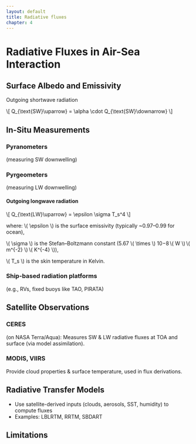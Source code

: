 ```yaml
---
layout: default
title: Radiative fluxes
chapter: 4
---
```


<h1> Radiative Fluxes in Air-Sea Interaction </h1>

<h2>Surface Albedo and Emissivity</h2>

Outgoing shortwave radiation

\\[ Q_{\text{SW}\uparrow} = \alpha \cdot Q_{\text{SW}\downarrow} \\]



<h2>In-Situ Measurements</h2>

<h3>Pyranometers</h3>

(measuring SW downwelling)

<h3>Pyrgeometers</h3>

(measuring LW downwelling)

<h4>Outgoing longwave radiation</h4>

\\[ Q_{\text{LW}\uparrow} = \epsilon \sigma T_s^4 \\]

where:
\\( \epsilon \\) is the surface emissivity (typically ~0.97–0.99 for ocean),

\\( \sigma \\) is the Stefan–Boltzmann constant (5.67 \\( \times \\) 10−8 \\( W \\) \\( m^{-2} \\) \\( K^{-4} \\)),

\\( T_s \\)​ is the skin temperature in Kelvin.

<h3>Ship-based radiation platforms</h3>

(e.g., RVs, fixed buoys like TAO, PIRATA)

<h2>Satellite Observations</h2>

<h3>CERES</h3>

(on NASA Terra/Aqua): Measures SW & LW radiative fluxes at TOA and surface (via model assimilation).

<h3>MODIS, VIIRS</h3>

Provide cloud properties & surface temperature, used in flux derivations.

<h2>Radiative Transfer Models</h2>

- Use satellite-derived inputs (clouds, aerosols, SST, humidity) to compute fluxes
- Examples: LBLRTM, RRTM, SBDART

<h2>Limitations</h2>

